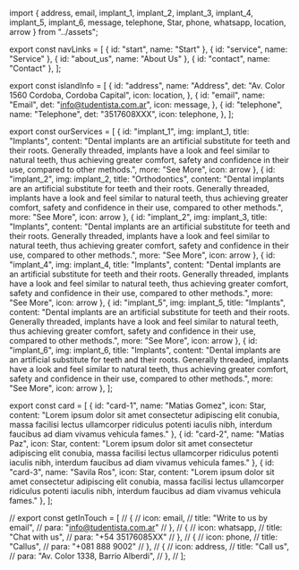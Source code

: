import { address, email, implant_1, implant_2, implant_3, implant_4, implant_5, implant_6, message, telephone, Star, phone, whatsapp, location, arrow } from "../assets";


export const navLinks = [
    {
        id: "start",
        name: "Start"
    },
    {
        id: "service",
        name: "Service"
    },
    {
        id: "about_us",
        name: "About Us"
    },
    {
        id: "contact",
        name: "Contact"
    },
];

export const islandInfo = [
    {
        id: "address",
        name: "Address",
        det: "Av. Color 1560 Cordoba, Cordoba Capital",
        icon: location,
    },
    {
        id: "email",
        name: "Email",
        det: "info@tudentista.com.ar",
        icon: message,
    },
    {
        id: "telephone",
        name: "Telephone",
        det: "3517608XXX",
        icon: telephone,
    },
];

export const ourServices = [
    {
        id: "implant_1",
        img: implant_1,
        title: "Implants",
        content: "Dental implants are an artificial substitute for teeth and their roots. Generally threaded, implants have a look and feel similar to natural teeth, thus achieving greater comfort, safety and confidence in their use, compared to other methods.",
        more: "See More",
        icon: arrow
    },
    {
        id: "implant_2",
        img: implant_2,
        title: "Orthodontics",
        content: "Dental implants are an artificial substitute for teeth and their roots. Generally threaded, implants have a look and feel similar to natural teeth, thus achieving greater comfort, safety and confidence in their use, compared to other methods.",
        more: "See More",
        icon: arrow
    },
    {
        id: "implant_2",
        img: implant_3,
        title: "Implants",
        content: "Dental implants are an artificial substitute for teeth and their roots. Generally threaded, implants have a look and feel similar to natural teeth, thus achieving greater comfort, safety and confidence in their use, compared to other methods.",
        more: "See More",
        icon: arrow
    },
    {
        id: "implant_4",
        img: implant_4,
        title: "Implants",
        content: "Dental implants are an artificial substitute for teeth and their roots. Generally threaded, implants have a look and feel similar to natural teeth, thus achieving greater comfort, safety and confidence in their use, compared to other methods.",
        more: "See More",
        icon: arrow
    },
    {
        id: "implant_5",
        img: implant_5,
        title: "Implants",
        content: "Dental implants are an artificial substitute for teeth and their roots. Generally threaded, implants have a look and feel similar to natural teeth, thus achieving greater comfort, safety and confidence in their use, compared to other methods.",
        more: "See More",
        icon: arrow
    },
    {
        id: "implant_6",
        img: implant_6,
        title: "Implants",
        content: "Dental implants are an artificial substitute for teeth and their roots. Generally threaded, implants have a look and feel similar to natural teeth, thus achieving greater comfort, safety and confidence in their use, compared to other methods.",
        more: "See More",
        icon: arrow
    },
];

export const card = [
    {
        id: "card-1",
        name: "Matias Gomez",
        icon: Star,
        content: "Lorem ipsum dolor sit amet consectetur adipiscing elit conubia, massa facilisi lectus ullamcorper ridiculus potenti iaculis nibh, interdum faucibus ad diam vivamus vehicula fames."
    },
    {
        id: "card-2",
        name: "Matias Paz",
        icon: Star,
        content: "Lorem ipsum dolor sit amet consectetur adipiscing elit conubia, massa facilisi lectus ullamcorper ridiculus potenti iaculis nibh, interdum faucibus ad diam vivamus vehicula fames."
    },
    {
        id: "card-3",
        name: "Savila Ros",
        icon: Star,
        content: "Lorem ipsum dolor sit amet consectetur adipiscing elit conubia, massa facilisi lectus ullamcorper ridiculus potenti iaculis nibh, interdum faucibus ad diam vivamus vehicula fames."
    },
];


// export const getInTouch = [
//     {
//         icon: email,
//         title: "Write to us by email",
//         para: "info@tudentista.com.ar"
//     },
//     {
//         icon: whatsapp,
//         title: "Chat with us",
//         para: "+54 35176085XX"
//     },
//     {
//         icon: phone,
//         title: "Callus",
//         para: "+081 888 9002"
//     },
//     {
//         icon: address,
//         title: "Call us",
//         para: "Av. Color 1338, Barrio Alberdi",
//     },
// ];